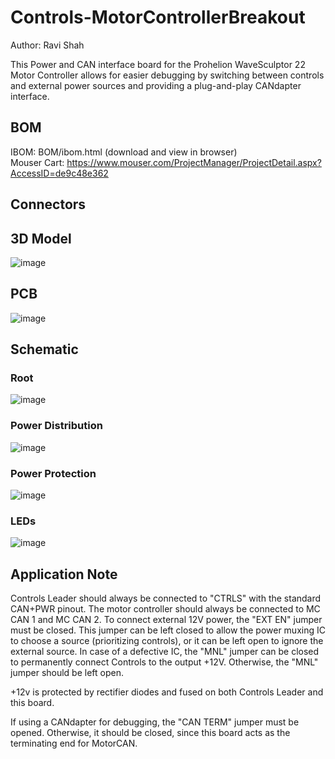 # Controls-MotorControllerBreakout
Author: Ravi Shah  

This Power and CAN interface board for the Prohelion WaveSculptor 22 Motor Controller allows for easier debugging by switching between controls and external power sources and providing a plug-and-play CANdapter interface.  

## BOM
IBOM: BOM/ibom.html (download and view in browser)  
Mouser Cart: https://www.mouser.com/ProjectManager/ProjectDetail.aspx?AccessID=de9c48e362

## Connectors


## 3D Model
![image](https://github.com/user-attachments/assets/8b09e65b-588a-480e-ac9f-959f3143bfe2)

## PCB
![image](https://github.com/user-attachments/assets/d9361078-5118-4ade-8f9d-d2d08a0002da)

## Schematic
### Root
![image](https://github.com/user-attachments/assets/13e0b36f-c02d-44f1-99e7-9cbaa624a0fc)
### Power Distribution
![image](https://github.com/user-attachments/assets/62030420-5b30-463f-89ad-ddf332c689fd)
### Power Protection
![image](https://github.com/user-attachments/assets/762b886f-b314-4a23-9416-61d1eb8d6ead)
### LEDs
![image](https://github.com/user-attachments/assets/ae3417af-c8e3-44fd-b922-9fea9e718e8a)

## Application Note
Controls Leader should always be connected to "CTRLS" with the standard CAN+PWR pinout. The motor controller should always be connected to MC CAN 1 and MC CAN 2. To connect external 12V power, the "EXT EN" jumper must be closed. This jumper can be left closed to allow the power muxing IC to choose a source (prioritizing controls), or it can be left open to ignore the external source. In case of a defective IC, the "MNL" jumper can be closed to permanently connect Controls to the output +12V. Otherwise, the "MNL" jumper should be left open.  

+12v is protected by rectifier diodes and fused on both Controls Leader and this board.  

If using a CANdapter for debugging, the "CAN TERM" jumper must be opened. Otherwise, it should be closed, since this board acts as the terminating end for MotorCAN.  
